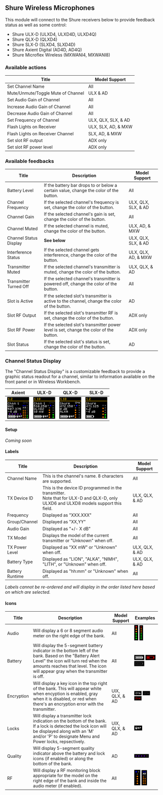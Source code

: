 ## Shure Wireless Microphones

This module will connect to the Shure receivers below to provide feedback status as well as some control:
* Shure ULX-D (ULXD4, ULXD4D, ULXD4Q)
* Shure QLX-D (QLXD4)
* Shure SLX-D (SLXD4, SLXD4D)
* Shure Axient Digital (AD4D, AD4Q)
* Shure Microflex Wireless (MXWANI4, MXWANI8)

### Available actions
Title | Model Support
--- | ---
Set Channel Name | All
Mute/Unmute/Toggle Mute of Channel | ULX & AD
Set Audio Gain of Channel | All
Increase Audio Gain of Channel | All
Decrease Audio Gain of Channel | All
Set Frequency of Channel | ULX, QLX, SLX, & AD
Flash Lights on Receiver | ULX, SLX, AD, & MXW
Flash Lights on Receiver Channel | SLX, AD, & MXW
Set slot RF output | ADX only
Set slot RF power level | ADX only

### Available feedbacks
Title | Description | Model Support
--- | --- | ---
Battery Level | If the battery bar drops to or below a certain value, change the color of the button. | All
Channel Frequency | If the selected channel\'s frequency is set, change the color of the button. | ULX, QLX, SLX, & AD
Channel Gain | If the selected channel\'s gain is set, change the color of the button. | All
Channel Muted | If the selected channel is muted, change the color of the button. | ULX, AD, & MXW
Channel Status Display | **See below** | ULX, QLX, SLX, & AD
Interference Status | If the selected channel gets interference, change the color of the button. | ULX, QLX, AD, & MXW
Transmitter Muted | If the selected channel\'s transmitter is muted, change the color of the button. | ULX, QLX, & AD
Transmitter Turned Off | If the selected channel\'s transmitter is powered off, change the color of the button. | All
Slot is Active | If the selected slot\'s transmitter is active to the channel, change the color of the button. | AD
Slot RF Output | If the selected slot\'s transmitter RF is set, change the color of the button. | ADX only
Slot RF Power | If the selected slot\'s transmitter power level is set, change the color of the button. | ADX only
Slot Status | If the selected slot\'s status is set, change the color of the button. | AD

### Channel Status Display
The "Channel Status Display" is a customizable feedback to provide a graphic status readout for a channel, similar to information available on the front panel or in Wireless Workbench.

Axient | ULX-D | QLX-D | SLX-D
--- | --- | --- | ---
![AD example](icons/example-ad.png) | ![ULX example](icons/example-ulx.png) | ![QLX example](icons/example-qlx.png) | ![SLX example](icons/example-slx.png)

#### Setup
*Coming soon*

#### Labels
Title | Description | Model Support
--- | --- | ---
Channel Name | This is the channel's name.  8 characters are supported. | All
TX Device ID | This is the device ID programmed in the transmitter.<br />Note that for ULX-D and QLX-D, only ULXD6 and ULXD8 models support this field. | ULX, QLX, & AD
Frequency | Displayed as "XXX.XXX" | All
Group/Channel | Displayed as "XX,YY" | All
Audio Gain | Displayed as "+/- X dB" | All
TX Model | Displays the model of the current transmitter or "Unknown" when off. | All
TX Power Level | Displayed as "XX mW" or "Unknown" when off. | ULX, QLX, & AD
Battery Type | Displayed as "LION", "ALKA", "NIMH", "LITH", or "Unknown" when off. | ULX, QLX, & AD
Battery Runtime | Displayed as "hh:mm" or "Unknown" when off. | All

*Labels cannot be re-ordered and will display in the order listed here based on which are selected.*

#### Icons
Title | Description | Model Support | Examples
--- | --- | --- | ---
Audio | Will display a 6 or 8 segment audio meter on the right edge of the bank. | All | ![ULX audio example](icons/example-ulx-audio.png) ![AD audio example](icons/example-ad-audio.png)
Battery | Will display the 5-segment battery indicator in the bottom left of the bank.  Based on the "Battery Alert Level" the icon will turn red when the amounts reaches that level.  The icon will appear gray when the transmitter is off. | All | ![Full battery example](icons/example-battery-1.png) ![Low battery example](icons/example-battery-2.png) ![Transmitter off battery example](icons/example-battery-3.png)
Encryption | Will display a key icon in the top right of the bank.  This will appear white when encyption is enabled, gray when it is disabled, or red when there's an encryption error with the transmitter. | UlX, QLX, & AD | ![Encryption on example](icons/example-encryption-1.png) ![Encryption off example](icons/example-encryption-3.png) ![Encryption error example](icons/example-encryption-2.png)
Locks | Will display a transmitter lock indication on the bottom of the bank.  If a lock is detected the lock icon will be displayed along with an 'M' and/or 'P' to designate Menu and Power locks, repsectively. | UlX, QLX, & AD | ![Locks example](icons/example-locks.png)
Quality | Will display 5-segment quality indicator above the battery and lock icons (if enabled) or along the bottom of the bank. | AD | ![Quality example](icons/example-ad-quality.png)
RF | Will display a RF monitoring block appropriate for the model on the right edge of the bank and inside the audio meter (if enabled). | All | ![ULX rf example](icons/example-ulx-rf.png) ![AD rf example](icons/example-ad-rf.png)
